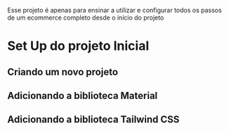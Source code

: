 Esse projeto é apenas para ensinar a utilizar e configurar todos os passos de um ecommerce completo desde o início do projeto

# Set Up do projeto Inicial

## Criando um novo projeto

## Adicionando a biblioteca Material

## Adicionando a biblioteca Tailwind CSS
